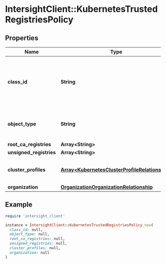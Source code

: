# IntersightClient::KubernetesTrustedRegistriesPolicy

## Properties

| Name | Type | Description | Notes |
| ---- | ---- | ----------- | ----- |
| **class_id** | **String** | The fully-qualified name of the instantiated, concrete type. This property is used as a discriminator to identify the type of the payload when marshaling and unmarshaling data. | [default to &#39;kubernetes.TrustedRegistriesPolicy&#39;] |
| **object_type** | **String** | The fully-qualified name of the instantiated, concrete type. The value should be the same as the &#39;ClassId&#39; property. | [default to &#39;kubernetes.TrustedRegistriesPolicy&#39;] |
| **root_ca_registries** | **Array&lt;String&gt;** |  | [optional] |
| **unsigned_registries** | **Array&lt;String&gt;** |  | [optional] |
| **cluster_profiles** | [**Array&lt;KubernetesClusterProfileRelationship&gt;**](KubernetesClusterProfileRelationship.md) | An array of relationships to kubernetesClusterProfile resources. | [optional] |
| **organization** | [**OrganizationOrganizationRelationship**](OrganizationOrganizationRelationship.md) |  | [optional] |

## Example

```ruby
require 'intersight_client'

instance = IntersightClient::KubernetesTrustedRegistriesPolicy.new(
  class_id: null,
  object_type: null,
  root_ca_registries: null,
  unsigned_registries: null,
  cluster_profiles: null,
  organization: null
)
```

